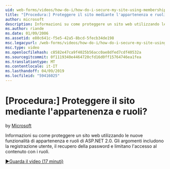 ```yaml
---
uid: web-forms/videos/how-do-i/how-do-i-secure-my-site-using-membership-and-roles
title: "[Procedura:] Proteggere il sito mediante l'appartenenza e ruoli? | Microsoft Docs"
author: microsoft
description: Informazioni su come proteggere un sito web utilizzando le nuove funzionalità di appartenenza e ruoli di ASP.NET 2.0. Gli argomenti includono la registrazione utente, il recupero della password e restricti...
ms.author: riande
ms.date: 01/09/2006
ms.assetid: e80c641c-f5e5-42a5-8bcd-5fecb34de198
msc.legacyurl: /web-forms/videos/how-do-i/how-do-i-secure-my-site-using-membership-and-roles
msc.type: video
ms.openlocfilehash: c8582e47ca9f4025b56acc0ae8dfed7cdf40532a
ms.sourcegitcommit: 0f1119340e4464720cfd16d0ff15764746ea1fea
ms.translationtype: MT
ms.contentlocale: it-IT
ms.lasthandoff: 04/09/2019
ms.locfileid: "59416025"
---
```

# <a name="how-do-i-secure-my-site-using-membership-and-roles"></a>[Procedura:] Proteggere il sito mediante l'appartenenza e ruoli?

by [Microsoft](https://github.com/microsoft)

Informazioni su come proteggere un sito web utilizzando le nuove funzionalità di appartenenza e ruoli di ASP.NET 2.0. Gli argomenti includono la registrazione utente, il recupero della password e limitano l'accesso al contenuto con i ruoli.

[&#9654;Guarda il video (17 minuti)](https://channel9.msdn.com/Blogs/ASP-NET-Site-Videos/how-do-i-secure-my-site-using-membership-and-roles)
